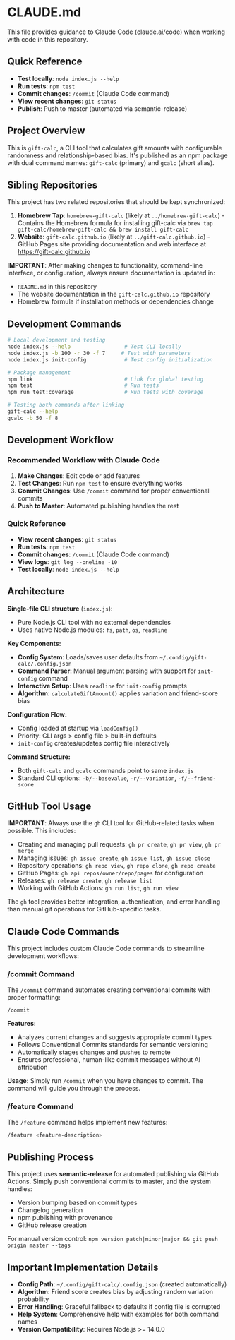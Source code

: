 # CLAUDE.md

This file provides guidance to Claude Code (claude.ai/code) when working with code in this repository.

## Quick Reference

- **Test locally**: `node index.js --help`
- **Run tests**: `npm test`
- **Commit changes**: `/commit` (Claude Code command)
- **View recent changes**: `git status`
- **Publish**: Push to master (automated via semantic-release)

## Project Overview

This is `gift-calc`, a CLI tool that calculates gift amounts with configurable randomness and relationship-based bias. It's published as an npm package with dual command names: `gift-calc` (primary) and `gcalc` (short alias).

## Sibling Repositories

This project has two related repositories that should be kept synchronized:

1. **Homebrew Tap**: `homebrew-gift-calc` (likely at `../homebrew-gift-calc`) - Contains the Homebrew formula for installing gift-calc via `brew tap gift-calc/homebrew-gift-calc && brew install gift-calc`
2. **Website**: `gift-calc.github.io` (likely at `../gift-calc.github.io`) - GitHub Pages site providing documentation and web interface at https://gift-calc.github.io

**IMPORTANT**: After making changes to functionality, command-line interface, or configuration, always ensure documentation is updated in:
- `README.md` in this repository
- The website documentation in the `gift-calc.github.io` repository
- Homebrew formula if installation methods or dependencies change

## Development Commands

```bash
# Local development and testing
node index.js --help                 # Test CLI locally
node index.js -b 100 -r 30 -f 7     # Test with parameters
node index.js init-config            # Test config initialization

# Package management  
npm link                             # Link for global testing
npm test                             # Run tests
npm run test:coverage                # Run tests with coverage

# Testing both commands after linking
gift-calc --help
gcalc -b 50 -f 8
```

## Development Workflow

### Recommended Workflow with Claude Code

1. **Make Changes**: Edit code or add features
2. **Test Changes**: Run `npm test` to ensure everything works
3. **Commit Changes**: Use `/commit` command for proper conventional commits
4. **Push to Master**: Automated publishing handles the rest

### Quick Reference

- **View recent changes**: `git status`
- **Run tests**: `npm test`
- **Commit changes**: `/commit` (Claude Code command)
- **View logs**: `git log --oneline -10`
- **Test locally**: `node index.js --help`

## Architecture

**Single-file CLI structure** (`index.js`):
- Pure Node.js CLI tool with no external dependencies
- Uses native Node.js modules: `fs`, `path`, `os`, `readline`

**Key Components:**
- **Config System**: Loads/saves user defaults from `~/.config/gift-calc/.config.json`
- **Command Parser**: Manual argument parsing with support for `init-config` command
- **Interactive Setup**: Uses `readline` for `init-config` prompts
- **Algorithm**: `calculateGiftAmount()` applies variation and friend-score bias

**Configuration Flow:**
- Config loaded at startup via `loadConfig()`
- Priority: CLI args > config file > built-in defaults
- `init-config` creates/updates config file interactively

**Command Structure:**
- Both `gift-calc` and `gcalc` commands point to same `index.js`
- Standard CLI options: `-b/--basevalue`, `-r/--variation`, `-f/--friend-score`

## GitHub Tool Usage

**IMPORTANT**: Always use the `gh` CLI tool for GitHub-related tasks when possible. This includes:
- Creating and managing pull requests: `gh pr create`, `gh pr view`, `gh pr merge`
- Managing issues: `gh issue create`, `gh issue list`, `gh issue close`
- Repository operations: `gh repo view`, `gh repo clone`, `gh repo create`
- GitHub Pages: `gh api repos/owner/repo/pages` for configuration
- Releases: `gh release create`, `gh release list`
- Working with GitHub Actions: `gh run list`, `gh run view`

The `gh` tool provides better integration, authentication, and error handling than manual git operations for GitHub-specific tasks.

## Claude Code Commands

This project includes custom Claude Code commands to streamline development workflows:

### /commit Command

The `/commit` command automates creating conventional commits with proper formatting:

```bash
/commit
```

**Features:**
- Analyzes current changes and suggests appropriate commit types
- Follows Conventional Commits standards for semantic versioning
- Automatically stages changes and pushes to remote
- Ensures professional, human-like commit messages without AI attribution

**Usage:** Simply run `/commit` when you have changes to commit. The command will guide you through the process.

### /feature Command

The `/feature` command helps implement new features:

```bash
/feature <feature-description>
```

## Publishing Process

This project uses **semantic-release** for automated publishing via GitHub Actions. Simply push conventional commits to master, and the system handles:

- Version bumping based on commit types
- Changelog generation
- npm publishing with provenance
- GitHub release creation

For manual version control: `npm version patch|minor|major && git push origin master --tags`

## Important Implementation Details

- **Config Path**: `~/.config/gift-calc/.config.json` (created automatically)
- **Algorithm**: Friend score creates bias by adjusting random variation probability
- **Error Handling**: Graceful fallback to defaults if config file is corrupted
- **Help System**: Comprehensive help with examples for both command names
- **Version Compatibility**: Requires Node.js >= 14.0.0